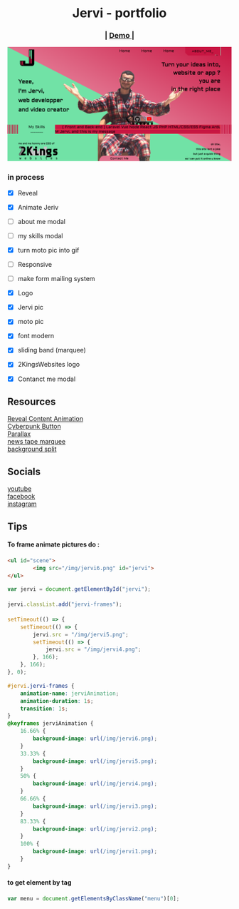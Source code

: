 <h1 align="center">Jervi - portfolio</h1>

<div align="center">
  <h3>
    <span> | </span>
    <a href="https://jervi.netlify.app/">
      Demo
    </a>
    <span> | </span>
  </h3>
</div>

<img src="./img/screenshot.png">


### in process

- [X] Reveal
- [X] Animate Jeriv
- [ ] about me modal
- [ ] my skills modal
- [X] turn moto pic into gif
- [ ] Responsive
- [ ] make form mailing system


- [X] Logo
- [x] Jervi pic
- [x] moto pic
- [x] font modern
- [x] sliding band (marquee)
- [x] 2KingsWebsites logo
- [x] Contanct me modal

## Resources 
[Reveal Content Animation](https://codepen.io/tobiasglaus/pen/oZJdZY) <br>
[Cyberpunk Button](https://codepen.io/jh3y/pen/PoGbxLp) <br>
[Parallax](https://www.youtube.com/watch?v=dc4zyX6DuOc) <br>
[news tape marquee](https://www.google.com/search?q=marquee+html) <br>
[background split](https://www.w3schools.com/cssref/func_linear-gradient.asp)
## Socials

[youtube](https://www.youtube.com/channel/UCD-YOxxLv5yGhcerkZLGZgg) <br>
[facebook](https://www.youtube.com/channel/UCD-YOxxLv5yGhcerkZLGZgg) <br>
[instagram](https://www.instagram.com/gacem_humen/)


## Tips 

#### To frame animate pictures do :

```html
<ul id="scene">
        <img src="/img/jervi6.png" id="jervi">
</ul>
```

```javascript
var jervi = document.getElementById("jervi");

jervi.classList.add("jervi-frames");

setTimeout(() => {
    setTimeout(() => {
        jervi.src = "/img/jervi5.png";
        setTimeout(() => {
            jervi.src = "/img/jervi4.png";
        }, 166);
    }, 166);
}, 0);


```

```css
#jervi.jervi-frames {
    animation-name: jerviAnimation;
    animation-duration: 1s;
    transition: 1s;
}
@keyframes jerviAnimation {
    16.66% {
        background-image: url(/img/jervi6.png);
    }
    33.33% {
        background-image: url(/img/jervi5.png);
    }
    50% {
        background-image: url(/img/jervi4.png);
    }
    66.66% {
        background-image: url(/img/jervi3.png);
    }
    83.33% {
        background-image: url(/img/jervi2.png);
    }
    100% {
        background-image: url(/img/jervi1.png);
    }
}
```


#### to get element by tag
```js
var menu = document.getElementsByClassName("menu")[0];
```








